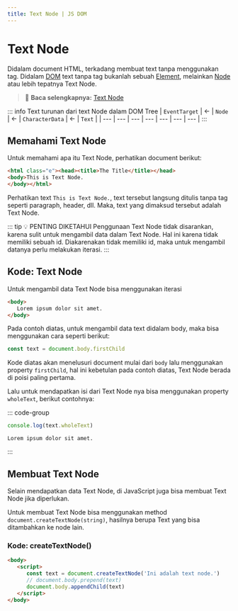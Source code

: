 ```yaml
---
title: Text Node | JS DOM
---
```


# Text Node

Didalam document HTML, terkadang membuat text tanpa menggunakan tag. Didalam [DOM](/docs/dom/document-object-model) text tanpa tag bukanlah sebuah [Element](/docs/dom/element), melainkan [Node](/docs/dom/node) atau lebih tepatnya Text Node.

> :memo: **Baca selengkapnya:** [Text Node](https://developer.mozilla.org/en-US/docs/Web/API/Text)

::: info Text turunan dari text Node dalam DOM Tree
| `EventTarget` | <- | `Node` | <- | `CharacterData` | <- | `Text` |
| --- | --- | --- | --- | --- | --- | --- |
:::

## Memahami Text Node

Untuk memahami apa itu Text Node, perhatikan document berikut:

```html
<html class="e"><head><title>The Title</title></head>
<body>This is Text Node.
</body></html>
```

Perhatikan text `This is Text Node.`, text tersebut langsung ditulis tanpa tag seperti paragraph, header, dll. Maka, text yang dimaksud tersebut adalah Text Node.

::: tip :bulb: PENTING DIKETAHUI
Penggunaan Text Node tidak disarankan, karena sulit untuk mengambil data dalam Text Node. Hal ini karena tidak memiliki sebuah id. Diakarenakan tidak memiliki id, maka untuk mengambil datanya perlu melakukan iterasi.
:::

## Kode: Text Node

Untuk mengambil data Text Node bisa menggunakan iterasi

```html
<body>
   Lorem ipsum dolor sit amet.
</body>
```

Pada contoh diatas, untuk mengambil data text didalam body, maka bisa menggunakan cara seperti berikut:

```js
const text = document.body.firstChild
```

Kode diatas akan menelusuri document mulai dari `body` lalu menggunakan property `firstChild`, hal ini kebetulan pada contoh diatas, Text Node berada di poisi paling pertama.

Lalu untuk mendapatkan isi dari Text Node nya bisa menggunakan property `wholeText`, berikut contohnya:

::: code-group
```js [Javascript]
console.log(text.wholeText)
```

``` [Console]
Lorem ipsum dolor sit amet.
```
:::

## Membuat Text Node

Selain mendapatkan data Text Node, di JavaScript juga bisa membuat Text Node jika diperlukan. 

Untuk membuat Text Node bisa menggunakan method `document.createTextNode(string)`, hasilnya berupa Text yang bisa ditambahkan ke node lain.

### Kode: createTextNode()

```html
<body>
   <script>
      const text = document.createTextNode('Ini adalah text node.')
      // document.body.prepend(text)
      document.body.appendChild(text)
   </script>
</body>
```